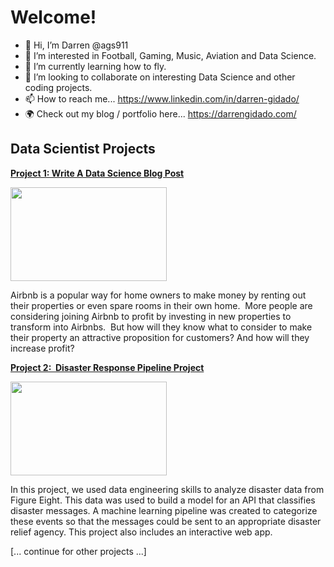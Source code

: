 # Welcome!
- 👋 Hi, I’m Darren @ags911
- 👀 I’m interested in Football, Gaming, Music, Aviation and Data Science.
- 🌱 I’m currently learning how to fly.
- 💞️ I’m looking to collaborate on interesting Data Science and other coding projects.
- 📫 How to reach me... https://www.linkedin.com/in/darren-gidado/
- 🌍 Check out my blog / portfolio here... https://darrengidado.com/

<!---
ags911/ags911 is a ✨ special ✨ repository because its `README.md` (this file) appears on your GitHub profile.
You can click the Preview link to take a look at your changes.
--->

## Data Scientist Projects

**[Project 1: Write A Data Science Blog Post](https://github.com/ags911/udacity-dsnd/blob/main/project-1)**

<img src="https://github.com/ags911/udacity-dsnd/blob/main/project-1/images/apartments-for-rent-in-boston.jpg" width="250" height="150"> 

Airbnb is a popular way for home owners to make money by renting out their properties or even spare rooms in their own home. 
More people are considering joining Airbnb to profit by investing in new properties to transform into Airbnbs. 
But how will they know what to consider to make their property an attractive proposition for customers? And how will they increase profit?

**[Project 2:  Disaster Response Pipeline Project](https://github.com/ags911/udacity-dsnd/tree/main/project-2)** 

<img src="https://github.com/ags911/udacity-dsnd/blob/main/project-2/images/aid.jpg" width="250" height="150">

In this project, we used data engineering skills to analyze disaster data from Figure Eight. This data was used to build a model for an API that classifies disaster messages. A machine learning pipeline was created to categorize these events so that the messages could be sent to an appropriate disaster relief agency. This project also includes an interactive web app.

[... continue for other projects ...]
